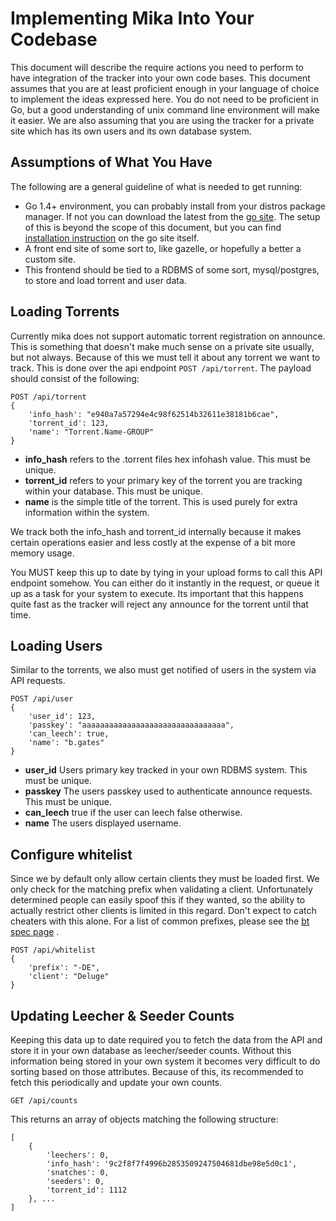 # Implementing Mika Into Your Codebase

This document will describe the require actions you need to perform to have integration of the 
tracker into your own code bases. This document assumes that you are at least proficient enough
in your language of choice to implement the ideas expressed here. You do not need to be 
proficient in Go, but a good understanding of unix command line environment will make it easier.
We are also assuming that you are using the tracker for a private site which has its own users and
its own database system.


## Assumptions of What You Have

The following are a general guideline of what is needed to get running:

- Go 1.4+ environment, you can probably install from your distros package manager. If not you
can download the latest from the [go site](https://golang.org/dl/). The setup of this is beyond the scope of 
this document, but you can find [installation instruction](https://golang.org/doc/install) on the go site itself.
- A front end site of some sort to, like gazelle, or hopefully a better a custom site.
- This frontend should be tied to a RDBMS of some sort, mysql/postgres, to store and load torrent and user data.


## Loading Torrents 

Currently mika does not support automatic torrent registration on announce. This is something that doesn't 
make much sense on a private site usually, but not always. Because of this we must tell it about any torrent
we want to track. This is done over the api endpoint `POST /api/torrent`. The payload should consist of the 
following:

    POST /api/torrent
    {
        'info_hash': "e940a7a57294e4c98f62514b32611e38181b6cae",
        'torrent_id': 123,
        'name': "Torrent.Name-GROUP"
    }
     
- **info_hash** refers to the .torrent files hex infohash value. This must be unique.
- **torrent_id** refers to your primary key of the torrent you are tracking within your database. This must be unique.
- **name** is the simple title of the torrent. This is used purely for extra information within the system.

We track both the info_hash and torrent_id internally because it makes certain operations easier and less costly at
the expense of a bit more memory usage.

You MUST keep this up to date by tying in your upload forms to call this API endpoint somehow. You can either do it
instantly in the request, or queue it up as a task for your system to execute. Its important that this
happens quite fast as the tracker will reject any announce for the torrent until that time.

## Loading Users

Similar to the torrents, we also must get notified of users in the system via API requests.

    POST /api/user
    {
        'user_id': 123,
        'passkey': "aaaaaaaaaaaaaaaaaaaaaaaaaaaaaaaa",
        'can_leech': true,
        'name': "b.gates"
    }
    
- **user_id** Users primary key tracked in your own RDBMS system. This must be unique.
- **passkey** The users passkey used to authenticate announce requests. This must be unique.
- **can_leech** true if the user can leech false otherwise.
- **name** The users displayed username.


## Configure whitelist

Since we by default only allow certain clients they must be loaded first. We only check for the
matching prefix when validating a client. Unfortunately determined people can easily spoof this if 
they wanted, so the ability to actually restrict other clients is limited in this regard. Don't expect
to catch cheaters with this alone. For a list of common prefixes, please see the [bt spec page](https://wiki.theory.org/BitTorrentSpecification)
.

    POST /api/whitelist
    {
        'prefix': "-DE",
        'client': "Deluge"
    }
    
## Updating Leecher & Seeder Counts

Keeping this data up to date required you to fetch the data from the API and store it in
your own database as leecher/seeder counts. Without this information being stored in your
own system it becomes very difficult to do sorting based on those attributes. Because of
this, its recommended to fetch this periodically and update your own counts.

    GET /api/counts
    
This returns an array of objects matching the following structure:

    [
        {
            'leechers': 0,
            'info_hash': '9c2f8f7f4996b2853509247504681dbe98e5d0c1',
            'snatches': 0,
            'seeders': 0,
            'torrent_id': 1112
        }, ...
    ]
    

